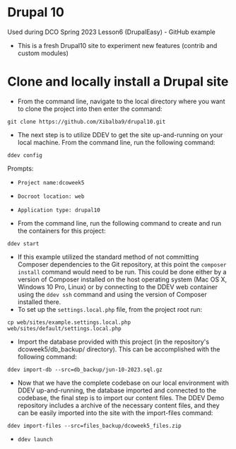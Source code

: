 # Drupal 10
Used during DCO Spring 2023 Lesson6 (DrupalEasy) - GitHub example
- This is a fresh Drupal10 site to experiment new features (contrib and custom modules)
# Clone and locally install a Drupal site
- From the command line, navigate to the local directory where you want to clone
the project into then enter the command:

`git clone https://github.com/Xibalba9/drupal10.git`
- The next step is to utilize DDEV to get the site up-and-running on your local machine. From the command line, run the following command:

`ddev config`

Prompts:
- `Project name:dcoweek5`
- `Docroot location: web`
- `Application type: drupal10`


- From the command line, run the following command to create and run the containers for this project:

`ddev start`
- If this example utilized the standard method of not committing Composer dependencies to the Git repository, at this point the `composer install` command would need to be run. This could be done either by a version of Composer installed on the host operating system (Mac OS X, Windows 10 Pro, Linux) or by connecting to the DDEV web container using the `ddev ssh` command and using the version of Composer installed there.
- To set up the `settings.local.php` file, from the project root run:

`cp web/sites/example.settings.local.php web/sites/default/settings.local.php`
- Import the database provided with this project (in the repository's dcoweek5/db_backup/ directory). This can be accomplished with the following command:

`ddev import-db --src=db_backup/jun-10-2023.sql.gz`
- Now that we have the complete codebase on our local environment with DDEV up-and-running, the database imported and connected to the codebase, the final step is to import our content files. The DDEV Demo repository includes a archive of the necessary content files, and they can be easily imported into the site with the import-files command:

`ddev import-files --src=files_backup/dcoweek5_files.zip`
- `ddev launch`
